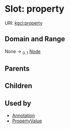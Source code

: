 
# Slot: property




URI: [kgcl:property](http://w3id.org/kgcl_schema/property)


## Domain and Range

None &#8594;  <sub>0..1</sub> [Node](Node.md)

## Parents


## Children


## Used by

 * [Annotation](Annotation.md)
 * [PropertyValue](PropertyValue.md)
